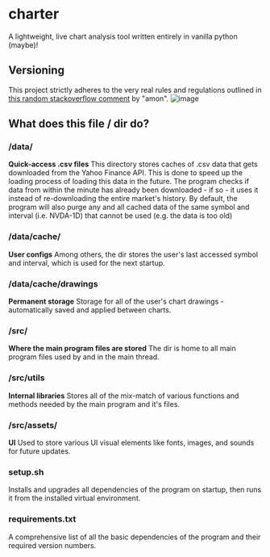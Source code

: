 # charter
A lightweight, live chart analysis tool written entirely in vanilla python (maybe)!

## Versioning
This project strictly adheres to the very real rules and regulations outlined in [this random stackoverflow comment](<https://softwareengineering.stackexchange.com/a/255201>) by "amon".
![image](https://github.com/user-attachments/assets/9946aa62-9155-4741-9335-16f8856c7f9e)

## What does this file / dir do?
### /data/
**Quick-access .csv files**
This directory stores caches of .csv data that gets downloaded from the Yahoo Finance API.
This is done to speed up the loading process of loading this data in the future.
The program checks if data from within the minute has already been downloaded - if so - it uses it instead of re-downloading the entire market's history. By default, the program will also purge any and all cached data of the same symbol and interval (i.e. NVDA-1D) that cannot be used (e.g. the data is too old)

### /data/cache/
**User configs**
Among others, the dir stores the user's last accessed symbol and interval, which is used for the next startup.

### /data/cache/drawings
**Permanent storage**
Storage for all of the user's chart drawings - automatically saved and applied between charts.

### /src/
**Where the main program files are stored**
The dir is home to all main program files used by and in the main thread.

### /src/utils
**Internal libraries**
Stores all of the mix-match of various functions and methods needed by the main program and it's files.

### /src/assets/
**UI**
Used to store various UI visual elements like fonts, images, and sounds for future updates.

### setup.sh
Installs and upgrades all dependencies of the program on startup, then runs it from the installed virtual environment.

### requirements.txt
A comprehensive list of all the basic dependencies of the program and their required version numbers.
